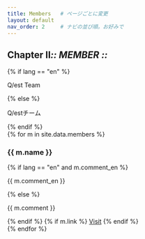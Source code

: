 ```yaml
---
title: Members   # ページごとに変更
layout: default
nav_order: 2     # ナビの並び順。お好みで
---
```


<section class="hero" data-reveal>
  <h1 class="chapter glitch" data-shadow="Chapter II :: MEMBER ::">
    <span>Chapter&nbsp;II</span><em>:: MEMBER ::</em>
  </h1>
  {% if lang == "en" %}
    <p class="lead">Q/est Team</p>
  {% else %}
    <p class="lead">Q/estチーム</p>
  {% endif %}
  <!-- 必要ならボタンや追加要素も配置可能 -->
</section>
<div class="cards">
  {% for m in site.data.members %}
  <div class="card" data-reveal>
    <img src="{{ '/assets/img/members/' | append: m.photo | relative_url }}" alt="">
    <h3>{{ m.name }}</h3>
    {% if lang == "en" and m.comment_en %}
      <p>{{ m.comment_en }}</p>
    {% else %}
      <p>{{ m.comment }}</p>
    {% endif %}
    {% if m.link %}
      <a href="{{ m.link }}" class="btn-quest" target="_blank">Visit</a>
    {% endif %}
  </div>
  {% endfor %}
</div>